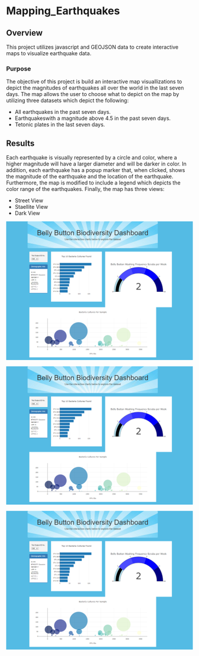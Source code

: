 # Mapping_Earthquakes


## **Overview**
This project utilizes javascript and GEOJSON data to create interactive maps to visualize earthquake data. 

### **Purpose**
The objective of this project is build an interactive map visuallizations to depict the magnitudes of earthquakes all over the world in the last seven days. The map allows the user to choose what to depict on the map by utilizing three datasets which depict the following:

* All earthquakes in the past seven days.
* Earthquakeswith a magnitude above 4.5 in the past seven days.
* Tetonic plates in the last seven days.

## **Results**

Each earthquake is visually represented by a circle and color, where a higher magnitude will have a larger diameter and will be darker in color. In addition, each earthquake has a popup marker that, when clicked, shows the magnitude of the earthquake and the location of the earthquake. Furthermore, the map is modified to include a legend which depicts the color range of the earthquakes. Finally, the map has three views:

* Street View
* Staellite View
* Dark View

![streets](https://github.com/OmarQasem94/Belly_Button_Biodiversity/blob/main/static/images/Dashboard.PNG)

![satellite](https://github.com/OmarQasem94/Belly_Button_Biodiversity/blob/main/static/images/Dashboard.PNG)

![dark](https://github.com/OmarQasem94/Belly_Button_Biodiversity/blob/main/static/images/Dashboard.PNG)

